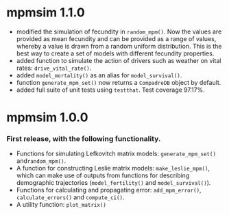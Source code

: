 # mpmsim 1.1.0

- modified the simulation of fecundity in `random_mpm()`. Now the values are provided as mean fecundity and can be provided as a range of values, whereby a value is drawn from a random uniform distribution. This is the best way to create a set of models with different fecundity properties.
- added function to simulate the action of drivers such as weather on vital rates: `drive_vital_rate()`.
- added `model_mortality()` as an alias for `model_survival()`.
- function `generate_mpm_set()` now returns a `CompadreDB` object by default.
- added full suite of unit tests using `testthat`. Test coverage 97.17%.

# mpmsim 1.0.0

### First release, with the following functionality.

- Functions for simulating Lefkovitch matrix models: `generate_mpm_set()` and`random_mpm()`.
- A function for constructing Leslie matrix models: `make_leslie_mpm()`, which can make use of outputs from functions for describing demographic trajectories (`model_fertility()` and `model_survival()`).
- Functions for calculating and propagating error: `add_mpm_error()`, `calculate_errors()` and `compute_ci()`.
- A utility function: `plot_matrix()`
